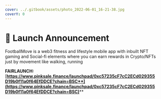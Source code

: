 ```yaml
---
cover: ../.gitbook/assets/photo_2022-06-01_16-21-38.jpg
coverY: 0
---
```


# 🧿 Launch Announcement

FootballMove is a web3 fitness and lifestyle mobile app with inbuilt NFT gaming and Social-fi elements where you can earn rewards in Crypto/NFTs just by movement like walking, running

**FAIRLAUNCH:**\
[**https://www.pinksale.finance/launchpad/0xc57235cF7cC2ECd029355D19b0f11a0f64EfDDCE?chain=BSC**](https://www.pinksale.finance/launchpad/0xc57235cF7cC2ECd029355D19b0f11a0f64EfDDCE?chain=BSC)****
